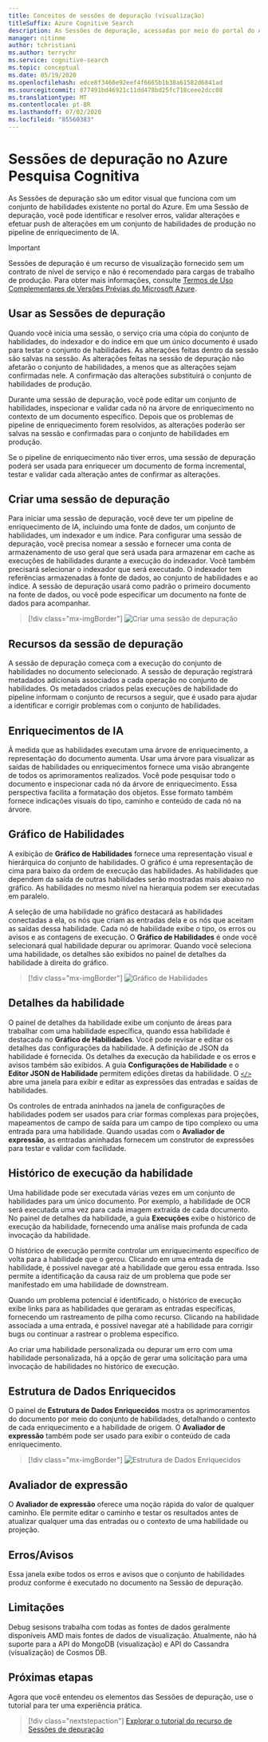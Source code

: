 ```yaml
---
title: Conceitos de sessões de depuração (visualização)
titleSuffix: Azure Cognitive Search
description: As Sessões de depuração, acessadas por meio do portal do Azure, fornecem um ambiente do tipo IDE em que você pode identificar e corrigir erros, validar alterações e efetuar push de alterações em conjuntos de habilidades no pipeline de enriquecimento de IA. As Sessões de depuração estão em versão prévia.
manager: nitinme
author: tchristiani
ms.author: terrychr
ms.service: cognitive-search
ms.topic: conceptual
ms.date: 05/19/2020
ms.openlocfilehash: edce8f3460e92eef4f6665b1b38a61582d6841ad
ms.sourcegitcommit: 877491bd46921c11dd478bd25fc718ceee2dcc08
ms.translationtype: MT
ms.contentlocale: pt-BR
ms.lasthandoff: 07/02/2020
ms.locfileid: "85560383"
---
```

# <a name="debug-sessions-in-azure-cognitive-search"></a>Sessões de depuração no Azure Pesquisa Cognitiva

As Sessões de depuração são um editor visual que funciona com um conjunto de habilidades existente no portal do Azure. Em uma Sessão de depuração, você pode identificar e resolver erros, validar alterações e efetuar push de alterações em um conjunto de habilidades de produção no pipeline de enriquecimento de IA.

> [!Important]
> Sessões de depuração é um recurso de visualização fornecido sem um contrato de nível de serviço e não é recomendado para cargas de trabalho de produção. Para obter mais informações, consulte [Termos de Uso Complementares de Versões Prévias do Microsoft Azure](https://azure.microsoft.com/support/legal/preview-supplemental-terms/).
>

## <a name="using-debug-sessions"></a>Usar as Sessões de depuração

Quando você inicia uma sessão, o serviço cria uma cópia do conjunto de habilidades, do indexador e do índice em que um único documento é usado para testar o conjunto de habilidades. As alterações feitas dentro da sessão são salvas na sessão. As alterações feitas na sessão de depuração não afetarão o conjunto de habilidades, a menos que as alterações sejam confirmadas nele. A confirmação das alterações substituirá o conjunto de habilidades de produção.

Durante uma sessão de depuração, você pode editar um conjunto de habilidades, inspecionar e validar cada nó na árvore de enriquecimento no contexto de um documento específico. Depois que os problemas de pipeline de enriquecimento forem resolvidos, as alterações poderão ser salvas na sessão e confirmadas para o conjunto de habilidades em produção. 

Se o pipeline de enriquecimento não tiver erros, uma sessão de depuração poderá ser usada para enriquecer um documento de forma incremental, testar e validar cada alteração antes de confirmar as alterações.

## <a name="creating-a-debug-session"></a>Criar uma sessão de depuração

Para iniciar uma sessão de depuração, você deve ter um pipeline de enriquecimento de IA, incluindo uma fonte de dados, um conjunto de habilidades, um indexador e um índice. Para configurar uma sessão de depuração, você precisa nomear a sessão e fornecer uma conta de armazenamento de uso geral que será usada para armazenar em cache as execuções de habilidades durante a execução do indexador. Você também precisará selecionar o indexador que será executado. O indexador tem referências armazenadas à fonte de dados, ao conjunto de habilidades e ao índice. A sessão de depuração usará como padrão o primeiro documento na fonte de dados, ou você pode especificar um documento na fonte de dados para acompanhar.

> [!div class="mx-imgBorder"]
> ![Criar uma sessão de depuração](media/cognitive-search-debug/debug-session-new.png)

## <a name="debug-session-features"></a>Recursos da sessão de depuração

A sessão de depuração começa com a execução do conjunto de habilidades no documento selecionado. A sessão de depuração registrará metadados adicionais associados a cada operação no conjunto de habilidades. Os metadados criados pelas execuções de habilidade do pipeline informam o conjunto de recursos a seguir, que é usado para ajudar a identificar e corrigir problemas com o conjunto de habilidades.

## <a name="ai-enrichments"></a>Enriquecimentos de IA

À medida que as habilidades executam uma árvore de enriquecimento, a representação do documento aumenta. Usar uma árvore para visualizar as saídas de habilidades ou enriquecimentos fornece uma visão abrangente de todos os aprimoramentos realizados. Você pode pesquisar todo o documento e inspecionar cada nó da árvore de enriquecimento. Essa perspectiva facilita a formatação dos objetos. Esse formato também fornece indicações visuais do tipo, caminho e conteúdo de cada nó na árvore.

## <a name="skill-graph"></a>Gráfico de Habilidades

A exibição de **Gráfico de Habilidades** fornece uma representação visual e hierárquica do conjunto de habilidades. O gráfico é uma representação de cima para baixo da ordem de execução das habilidades. As habilidades que dependem da saída de outras habilidades serão mostradas mais abaixo no gráfico. As habilidades no mesmo nível na hierarquia podem ser executadas em paralelo. 

A seleção de uma habilidade no gráfico destacará as habilidades conectadas a ela, os nós que criam as entradas dela e os nós que aceitam as saídas dessa habilidade. Cada nó de habilidade exibe o tipo, os erros ou avisos e as contagens de execução. O **Gráfico de Habilidades** é onde você selecionará qual habilidade depurar ou aprimorar. Quando você seleciona uma habilidade, os detalhes são exibidos no painel de detalhes da habilidade à direita do gráfico.

> [!div class="mx-imgBorder"]
> ![Gráfico de Habilidades](media/cognitive-search-debug/skills-graph.png)

## <a name="skill-details"></a>Detalhes da habilidade

O painel de detalhes da habilidade exibe um conjunto de áreas para trabalhar com uma habilidade específica, quando essa habilidade é destacada no **Gráfico de Habilidades**. Você pode revisar e editar os detalhes das configurações da habilidade. A definição de JSON da habilidade é fornecida. Os detalhes da execução da habilidade e os erros e avisos também são exibidos. A guia **Configurações de Habilidade** e o **Editor JSON de Habilidade** permitem edições diretas da habilidade. O [`</>`](#expression-evaluator) abre uma janela para exibir e editar as expressões das entradas e saídas de habilidades.

Os controles de entrada aninhados na janela de configurações de habilidades podem ser usados para criar formas complexas para projeções, mapeamentos de campo de saída para um campo de tipo complexo ou uma entrada para uma habilidade. Quando usadas com o **Avaliador de expressão**, as entradas aninhadas fornecem um construtor de expressões para testar e validar com facilidade.

## <a name="skill-execution-history"></a>Histórico de execução da habilidade

Uma habilidade pode ser executada várias vezes em um conjunto de habilidades para um único documento. Por exemplo, a habilidade de OCR será executada uma vez para cada imagem extraída de cada documento. No painel de detalhes da habilidade, a guia **Execuções** exibe o histórico de execução da habilidade, fornecendo uma análise mais profunda de cada invocação da habilidade. 

O histórico de execução permite controlar um enriquecimento específico de volta para a habilidade que o gerou. Clicando em uma entrada de habilidade, é possível navegar até a habilidade que gerou essa entrada. Isso permite a identificação da causa raiz de um problema que pode ser manifestado em uma habilidade de downstream. 

Quando um problema potencial é identificado, o histórico de execução exibe links para as habilidades que geraram as entradas específicas, fornecendo um rastreamento de pilha como recurso. Clicando na habilidade associada a uma entrada, é possível navegar até a habilidade para corrigir bugs ou continuar a rastrear o problema específico.

Ao criar uma habilidade personalizada ou depurar um erro com uma habilidade personalizada, há a opção de gerar uma solicitação para uma invocação de habilidades no histórico de execução.

## <a name="enriched-data-structure"></a>Estrutura de Dados Enriquecidos

O painel de **Estrutura de Dados Enriquecidos** mostra os aprimoramentos do documento por meio do conjunto de habilidades, detalhando o contexto de cada enriquecimento e a habilidade de origem. O **Avaliador de expressão** também pode ser usado para exibir o conteúdo de cada enriquecimento.

> [!div class="mx-imgBorder"]
> ![Estrutura de Dados Enriquecidos](media/cognitive-search-debug/enriched-data-structure-display.png)

## <a name="expression-evaluator"></a>Avaliador de expressão

O **Avaliador de expressão** oferece uma noção rápida do valor de qualquer caminho. Ele permite editar o caminho e testar os resultados antes de atualizar qualquer uma das entradas ou o contexto de uma habilidade ou projeção.

## <a name="errorswarnings"></a>Erros/Avisos

Essa janela exibe todos os erros e avisos que o conjunto de habilidades produz conforme é executado no documento na Sessão de depuração.

## <a name="limitations"></a>Limitações

Debug sesisons trabalha com todas as fontes de dados geralmente disponíveis AMD mais fontes de dados de visualização. Atualmente, não há suporte para a API do MongoDB (visualização) e API do Cassandra (visualização) de Cosmos DB.

## <a name="next-steps"></a>Próximas etapas

Agora que você entendeu os elementos das Sessões de depuração, use o tutorial para ter uma experiência prática.

> [!div class="nextstepaction"]
> [Explorar o tutorial do recurso de Sessões de depuração](https://docs.microsoft.com/azure/search/cognitive-search-tutorial-debug-sessions)